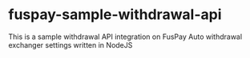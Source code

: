 # fuspay-sample-withdrawal-api
This is a sample withdrawal API integration on FusPay Auto withdrawal exchanger settings written in NodeJS
